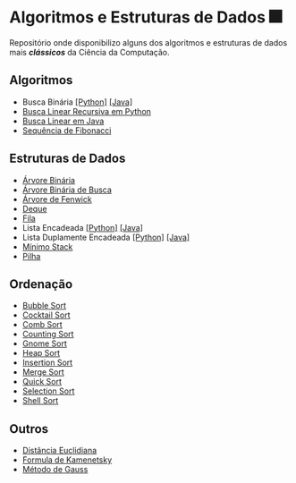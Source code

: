 # Algoritmos e Estruturas de Dados :fireworks:

Repositório onde disponibilizo alguns dos algoritmos e estruturas de dados mais ***clássicos*** da Ciência da Computação.

## Algoritmos
   - Busca Binária [[Python]](https://github.com/da-ferreira/algorithms_and_data_structures/blob/main/Algoritmos/busca-binaria.py) [[Java]](https://github.com/da-ferreira/algorithms/blob/main/Algoritmos/BuscaBinaria.java)
   - [Busca Linear Recursiva em Python](https://github.com/da-ferreira/algorithms_and_data_structures/blob/main/Algoritmos/busca-linear-recursiva.py)
   - [Busca Linear em Java](https://github.com/da-ferreira/algorithms/blob/main/Algoritmos/BuscaLinear.java)
   - [Sequência de Fibonacci](https://github.com/da-ferreira/algorithms_and_data_structures/blob/main/Algoritmos/fibonacci.py)

## Estruturas de Dados
   - [Árvore Binária](https://github.com/da-ferreira/algorithms_and_data_structures/blob/main/Estruturas%20de%20Dados/arvore_binaria.py)
   - [Árvore Binária de Busca](https://github.com/da-ferreira/algorithms_and_data_structures/blob/main/Estruturas%20de%20Dados/arvore_binaria_de_busca.py)
   - [Árvore de Fenwick](https://github.com/da-ferreira/algorithms_and_data_structures/blob/main/Estruturas%20de%20Dados/arvore_de_fenwick.py)
   - [Deque](https://github.com/da-ferreira/algorithms_and_data_structures/blob/main/Estruturas%20de%20Dados/deque.py)
   - [Fila](https://github.com/da-ferreira/algorithms_and_data_structures/blob/main/Estruturas%20de%20Dados/fila.py)
   - Lista Encadeada [[Python]](https://github.com/da-ferreira/algorithms_and_data_structures/blob/main/Estruturas%20de%20Dados/lista_encadeada.py) [[Java]](https://github.com/da-ferreira/algorithms/tree/main/Estruturas%20de%20Dados/edjava_01_lista_simplesmente_encadeada)
   - Lista Duplamente Encadeada [[Python]](https://github.com/da-ferreira/algorithms/blob/main/Estruturas%20de%20Dados/lista_duplamente_encadeada.py) [[Java]](https://github.com/da-ferreira/algorithms/tree/main/Estruturas%20de%20Dados/edjava_02_lista_duplamente_encadeada)
   - [Mínimo Stack](https://github.com/da-ferreira/algorithms_and_data_structures/blob/main/Estruturas%20de%20Dados/minimo_stack.py)
   - [Pilha](https://github.com/da-ferreira/algorithms_and_data_structures/blob/main/Estruturas%20de%20Dados/pilha.py)

## Ordenação
   - [Bubble Sort](https://github.com/da-ferreira/algorithms_and_data_structures/blob/main/Ordenação/bubble_sort.py)
   - [Cocktail Sort](https://github.com/da-ferreira/algorithms_and_data_structures/blob/main/Ordenação/cocktailsort.py)
   - [Comb Sort](https://github.com/da-ferreira/algorithms_and_data_structures/blob/main/Ordenação/combsort.py)
   - [Counting Sort](https://github.com/da-ferreira/algorithms_and_data_structures/blob/main/Ordenação/counting_sort.py)
   - [Gnome Sort](https://github.com/da-ferreira/algorithms_and_data_structures/blob/main/Ordenação/gnomesort.py)
   - [Heap Sort](https://github.com/da-ferreira/algorithms_and_data_structures/blob/main/Ordenação/heapsort.py)
   - [Insertion Sort](https://github.com/da-ferreira/algorithms_and_data_structures/blob/main/Ordenação/insertionsort.py)
   - [Merge Sort](https://github.com/da-ferreira/algorithms_and_data_structures/blob/main/Ordenação/mergesort.py)
   - [Quick Sort](https://github.com/da-ferreira/algorithms_and_data_structures/blob/main/Ordenação/quicksort.py)
   - [Selection Sort](https://github.com/da-ferreira/algorithms_and_data_structures/blob/main/Ordenação/selectionsort.py)
   - [Shell Sort](https://github.com/da-ferreira/algorithms_and_data_structures/blob/main/Ordenação/shellsort.py)
  
## Outros
   - [Distância Euclidiana](https://github.com/da-ferreira/algorithms_and_data_structures/blob/main/Outros/distancia-euclidiana-dois-pontos.py)
   - [Formula de Kamenetsky](https://github.com/da-ferreira/algorithms_and_data_structures/blob/main/Outros/kamenetsky_formula.py)
   - [Método de Gauss](https://github.com/da-ferreira/algorithms_and_data_structures/blob/main/Outros/formula-da-area-de-gauss.py)
 
